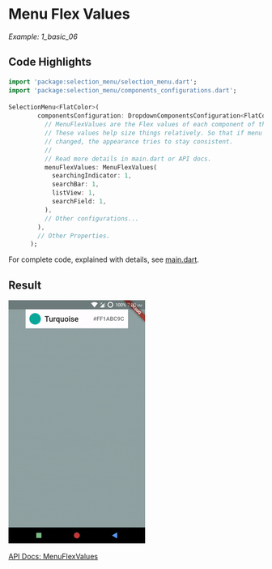 # Menu Flex Values
*Example: 1_basic_06*

## Code Highlights

```dart
import 'package:selection_menu/selection_menu.dart';
import 'package:selection_menu/components_configurations.dart';

SelectionMenu<FlatColor>(
        componentsConfiguration: DropdownComponentsConfiguration<FlatColor>(
          // MenuFlexValues are the Flex values of each component of the menu.
          // These values help size things relatively. So that if menu size is
          // changed, the appearance tries to stay consistent.
          //
          // Read more details in main.dart or API docs.
          menuFlexValues: MenuFlexValues(
            searchingIndicator: 1,
            searchBar: 1,
            listView: 1,
            searchField: 1,
          ),
          // Other configurations...
        ),
        // Other Properties.
      );
```

For complete code, explained with details, see [main.dart](./main.dart).
## Result

![Result Gif](./1_06.gif)

[API Docs: MenuFlexValues](https://pub.dev/documentation/selection_menu/latest/components_configurations/MenuFlexValues-class.html)
